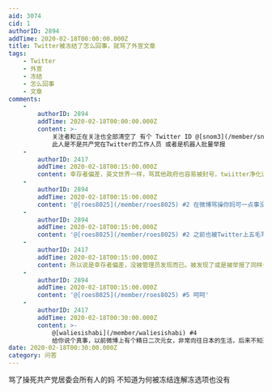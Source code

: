 ```yaml
---
aid: 3074
cid: 1
authorID: 2894
addTime: 2020-02-18T00:00:00.000Z
title: Twitter被冻结了怎么回事，就骂了外宣文章
tags:
    - Twitter
    - 外宣
    - 冻结
    - 怎么回事
    - 文章
comments:
    -
        authorID: 2894
        addTime: 2020-02-18T00:00:00.000Z
        content: >-
            关注者和正在关注也全部清空了 有个 Twitter ID @[snom3](/member/snom3) 在我被冻结前把我加入了一个列表
            此人是不是共产党在Twitter的工作人员 或者是机器人批量举报
    -
        authorID: 2417
        addTime: 2020-02-18T00:15:00.000Z
        content: 幸存者偏差，英文世界一样，骂其他政府也容易被封号，twiitter净化语言环境已经有一段时间了。
    -
        authorID: 2894
        addTime: 2020-02-18T00:15:00.000Z
        content: '@[roes8025](/member/roes8025) #2 在微博骂操你妈可一点事没有'
    -
        authorID: 2894
        addTime: 2020-02-18T00:15:00.000Z
        content: '@[roes8025](/member/roes8025) #2 之前也被Twitter上五毛骂过 怎么他们没事'
    -
        authorID: 2417
        addTime: 2020-02-18T00:15:00.000Z
        content: 所以说是幸存者偏差，没被管理员发现而已。被发现了或是被举报了同样会被冻结。
    -
        authorID: 2894
        addTime: 2020-02-18T00:15:00.000Z
        content: '@[roes8025](/member/roes8025) #5 呵呵'
    -
        authorID: 2417
        addTime: 2020-02-18T00:30:00.000Z
        content: >-
            @[waliesishabi](/member/waliesishabi) #4
            给你说个真事，以前微博上有个精日二次元女，非常向往日本的生活，后来不知道谁给他出了一个馊注意，让他再网上骂共产党，被人举报就能去日本申请政治庇护。于是他就雇人画了几个容易被和谐的漫画放到微博上，比如把习近平画成一个带着皇冠的猪，奈何流量太低，挂了很长时间都没人理他（微博是算法和谐，文章容易排查，但是图片就难以识别），这个女孩后来等不及了，来了个骚操作，自己把自己举报了。。。结果日本没去成，女孩的父亲还是事业单位的。也被辞退了。
date: 2020-02-18T00:30:00.000Z
category: 问答
---
```


骂了操死共产党居委会所有人的妈 不知道为何被冻结连解冻选项也没有
